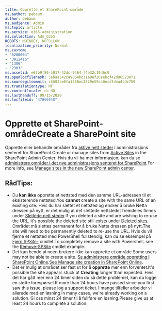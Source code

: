```yaml
---
title: Opprette et SharePoint-område
ms.author: pebaum
author: pebaum
ms.audience: Admin
ms.topic: article
ms.service: o365-administration
ms.collection: Adm_O365
ROBOTS: NOINDEX, NOFOLLOW
localization_priority: Normal
ms.custom:
- "5200004"
- "3911416"
- "1386"
- "2303"
ms.assetid: e62b9f80-b017-42dc-9464-f4e32c19d6c9
ms.openlocfilehash: 5ebaa342ca9864bc31a9ef26eebcf42d96523871
ms.sourcegitcommit: c6692ce0fa1358ec3529e59ca0ecdfdea4cdc759
ms.translationtype: MT
ms.contentlocale: nb-NO
ms.lasthandoff: 09/15/2020
ms.locfileid: "47806948"
---
```

# <a name="create-a-sharepoint-site"></a><span data-ttu-id="ff0cc-102">Opprette et SharePoint-område</span><span class="sxs-lookup"><span data-stu-id="ff0cc-102">Create a SharePoint site</span></span>

<span data-ttu-id="ff0cc-103">Opprette eller behandle områder fra [aktive nett steder](https://admin.microsoft.com/sharepoint?page=sitemanagement&modern=true) i administrasjons senteret for SharePoint.</span><span class="sxs-lookup"><span data-stu-id="ff0cc-103">Create or manage sites from [Active Sites](https://admin.microsoft.com/sharepoint?page=sitemanagement&modern=true) in the SharePoint Admin Center.</span></span> <span data-ttu-id="ff0cc-104">Hvis du vil ha mer informasjon, kan du se [administrere områder i det nye administrasjons senteret for SharePoint](https://docs.microsoft.com/sharepoint/manage-site-creation).</span><span class="sxs-lookup"><span data-stu-id="ff0cc-104">For more info, see [Manage sites in the new SharePoint admin center](https://docs.microsoft.com/sharepoint/manage-site-creation).</span></span> 

## <a name="tips"></a><span data-ttu-id="ff0cc-105">Råd</span><span class="sxs-lookup"><span data-stu-id="ff0cc-105">Tips:</span></span>

- <span data-ttu-id="ff0cc-106">Du **kan ikke** opprette et nettsted med den samme URL-adressen til et eksisterende nettsted.</span><span class="sxs-lookup"><span data-stu-id="ff0cc-106">You **cannot** create a site with the same URL of an existing site.</span></span> <span data-ttu-id="ff0cc-107">Hvis du har slettet et nettsted og ønsker å bruke Netta dressen på nytt, er det mulig at det slettede nettstedet fremdeles finnes under [Slettede nett steder](https://admin.microsoft.com/sharepoint?page=recyclebin&modern=true).</span><span class="sxs-lookup"><span data-stu-id="ff0cc-107">If you deleted a site and are wishing to re-use the URL, it's possible the deleted site still exists under [Deleted sites](https://admin.microsoft.com/sharepoint?page=recyclebin&modern=true).</span></span> <span data-ttu-id="ff0cc-108">Området må slettes permanent for å bruke Netta dressen på nytt.</span><span class="sxs-lookup"><span data-stu-id="ff0cc-108">The site will need to be permanently deleted to re-use the URL.</span></span> <span data-ttu-id="ff0cc-109">Hvis du vil fjerne et nettsted med PowerShell fullstendig, kan du se eksempel på [Fjern SPSite-](https://docs.microsoft.com/sharepoint/manage-sites-in-new-admin-center#delete-a-site) cmdlet.</span><span class="sxs-lookup"><span data-stu-id="ff0cc-109">To completely remove a site with Powershell, see the [Remove-SPSite](https://docs.microsoft.com/sharepoint/manage-sites-in-new-admin-center#delete-a-site) cmdlet example.</span></span>
- <span data-ttu-id="ff0cc-110">Det kan hende at noen brukere ikke kan opprette et område.</span><span class="sxs-lookup"><span data-stu-id="ff0cc-110">Some users may not be able to create a site.</span></span> <span data-ttu-id="ff0cc-111">[Se administrere område oppretting i SharePoint Online](https://docs.microsoft.com/sharepoint/manage-site-creation).</span><span class="sxs-lookup"><span data-stu-id="ff0cc-111">[See Manage site creation in SharePoint Online](https://docs.microsoft.com/sharepoint/manage-site-creation).</span></span>
- <span data-ttu-id="ff0cc-112">Det er mulig at området ser fast ut for å **opprette** mer enn forventet.</span><span class="sxs-lookup"><span data-stu-id="ff0cc-112">It's possible the site appears stuck at **Creating** longer than expected.</span></span> <span data-ttu-id="ff0cc-113">Hvis det har gått mer enn 24 timer siden du så dette problemet, kan du logge en støtte forespørsel.</span><span class="sxs-lookup"><span data-stu-id="ff0cc-113">If more than 24 hours have passed since you first saw this issue, please log a support ticket.</span></span> <span data-ttu-id="ff0cc-114">I mange tilfeller arbeider vi allerede med en løsning.</span><span class="sxs-lookup"><span data-stu-id="ff0cc-114">In many cases, we're already working on a solution.</span></span> <span data-ttu-id="ff0cc-115">Gi oss minst 24 timer til å fullføre en løsning.</span><span class="sxs-lookup"><span data-stu-id="ff0cc-115">Please give us at least 24 hours to complete a solution.</span></span>
